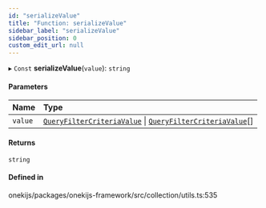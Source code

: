 ```yaml
---
id: "serializeValue"
title: "Function: serializeValue"
sidebar_label: "serializeValue"
sidebar_position: 0
custom_edit_url: null
---
```


▸ `Const` **serializeValue**(`value`): `string`

#### Parameters

| Name | Type |
| :------ | :------ |
| `value` | [`QueryFilterCriteriaValue`](../types/QueryFilterCriteriaValue.md) \| [`QueryFilterCriteriaValue`](../types/QueryFilterCriteriaValue.md)[] |

#### Returns

`string`

#### Defined in

onekijs/packages/onekijs-framework/src/collection/utils.ts:535
